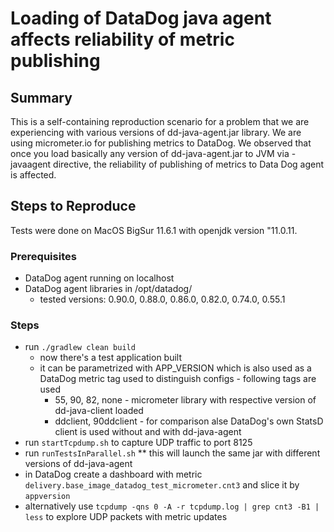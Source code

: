 # Loading of DataDog java agent affects reliability of metric publishing

## Summary
This is a self-containing reproduction scenario for a problem that we are experiencing with various versions of dd-java-agent.jar library. We are using micrometer.io for publishing metrics to DataDog. We observed that once you load basically any version of dd-java-agent.jar to JVM via -javaagent directive, the reliability of publishing of metrics to Data Dog agent is affected.

## Steps to Reproduce
Tests were done on MacOS BigSur 11.6.1 with openjdk version "11.0.11.

### Prerequisites
* DataDog agent running on localhost
* DataDog agent libraries in /opt/datadog/
  * tested versions: 0.90.0, 0.88.0, 0.86.0, 0.82.0, 0.74.0, 0.55.1

### Steps
* run `./gradlew clean build`
  * now there's a test application built 
  * it can be parametrized with APP_VERSION which is also used as a DataDog metric tag used to distinguish configs - following tags are used
    * 55, 90, 82, none - micrometer library with respective version of dd-java-client loaded
    * ddclient, 90ddclient - for comparison alse DataDog's own StatsD client is used without and with dd-java-agent
* run `startTcpdump.sh` to capture UDP traffic to port 8125
* run `runTestsInParallel.sh`
** this will launch the same jar with different versions of dd-java-agent
* in DataDog create a dashboard with metric `delivery.base_image_datadog_test_micrometer.cnt3` and slice it by `appversion`
* alternatively use `tcpdump -qns 0 -A -r tcpdump.log | grep cnt3 -B1 | less` to explore UDP packets with metric updates



